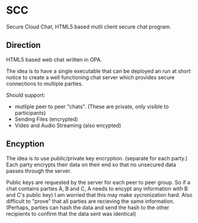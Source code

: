 SCC
===

Secure Cloud Chat, HTML5 based mutli client secure chat program.

## Direction

HTML5 based web chat written in OPA.

The idea is to have a single executable that can be deployed an run at short notice to create a well functioning chat server which provides secure connections to multiple parties.

Should support:
 - mutliple peer to peer "chats". (These are private, only visible to participants)
 - Sending Files (encrypted)
 - Video and Audio Streaming (also encypted)


## Encyption

The idea is to use public/private key encryption. (separate for each party.)
Each party encrypts their data on their end so that no unsecured data passes through the server.


Public keys are requested by the server for each peer to peer group. So if a chat contains parties A, B and C, A needs to encypt any information with B and C's public key)
I am worried that this may make sycronization hard. Also difficult to "prove" that all parties are recieving the same information.(Perhaps, parties can hash the data and send the hash to the other recipients to confirm that the data sent was identical)
